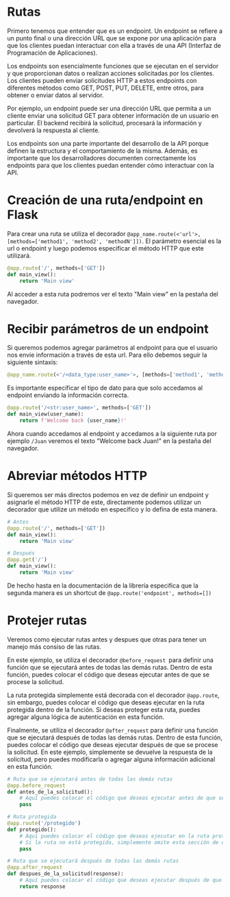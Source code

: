 # **Rutas**

Primero tenemos que entender que es un endpoint. Un endpoint se refiere a un punto final o una dirección URL que se expone por una aplicación para que los clientes puedan interactuar con ella a través de una API (Interfaz de Programación de Aplicaciones).

Los endpoints son esencialmente funciones que se ejecutan en el servidor y que proporcionan datos o realizan acciones solicitadas por los clientes. Los clientes pueden enviar solicitudes HTTP a estos endpoints con diferentes métodos como GET, POST, PUT, DELETE, entre otros, para obtener o enviar datos al servidor.

Por ejemplo, un endpoint puede ser una dirección URL que permita a un cliente enviar una solicitud GET para obtener información de un usuario en particular. El backend recibirá la solicitud, procesará la información y devolverá la respuesta al cliente.

Los endpoints son una parte importante del desarrollo de la API porque definen la estructura y el comportamiento de la misma. Además, es importante que los desarrolladores documenten correctamente los endpoints para que los clientes puedan entender cómo interactuar con la API.

# **Creación de una ruta/endpoint en Flask**

Para crear una ruta se utiliza el decorador `@app_name.route(<'url'>, [methods=['method1', 'method2', 'methodN']])`. El parámetro esencial es la url o endpoint y luego podemos especificar el método HTTP que este utilizará.

```python
@app.route('/', methods=['GET'])
def main_view():
    return 'Main view'
``` 
Al acceder a esta ruta podremos ver el texto "Main view" en la pestaña del navegador.

# **Recibir parámetros de un endpoint**

Si queremos podemos agregar parámetros al endpoint para que el usuario nos envíe información a través de esta url. Para ello debemos seguir la siguiente sintaxis:

```python
@app_name.route(<'/<data_type:user_name>'>, [methods=['method1', 'method2', 'methodN']])
```
Es importante especificar el tipo de dato para que solo accedamos al endpoint enviando la información correcta.

```python
@app.route('/<str:user_name>', methods=['GET'])
def main_view(user_name):
    return f'Welcome back {user_name}!'
``` 

Ahora cuando accedamos al endpoint y accedamos a la siguiente ruta por ejemplo `/Juan` veremos el texto "Welcome back Juan!" en la pestaña del navegador.

# **Abreviar métodos  HTTP**

Si queremos ser más directos podemos en vez de definir un endpoint y asignarle el método HTTP de este, directamente podemos utilizar un decorador que utilize un método en específico y lo defina de esta manera.

```python
# Antes
@app.route('/', methods=['GET'])
def main_view():
    return 'Main view'

# Después
@app.get('/')
def main_view():
    return 'Main view'
```
De hecho hasta en la documentación de la librería especifica que la segunda manera es un shortcut de `@app.route('endpoint', methods=[])`

# **Protejer rutas**

Veremos como ejecutar rutas antes y despues que otras para tener un manejo más consiso de las rutas. 

En este ejemplo, se utiliza el decorador `@before_request `para definir una función que se ejecutará antes de todas las demás rutas. Dentro de esta función, puedes colocar el código que deseas ejecutar antes de que se procese la solicitud.

La ruta protegida simplemente está decorada con el decorador `@app.route`, sin embargo, puedes colocar el código que deseas ejecutar en la ruta protegida dentro de la función. Si deseas proteger esta ruta, puedes agregar alguna lógica de autenticación en esta función.

Finalmente, se utiliza el decorador `@after_request` para definir una función que se ejecutará después de todas las demás rutas. Dentro de esta función, puedes colocar el código que deseas ejecutar después de que se procese la solicitud. En este ejemplo, simplemente se devuelve la respuesta de la solicitud, pero puedes modificarla o agregar alguna información adicional en esta función.

```python
# Ruta que se ejecutará antes de todas las demás rutas
@app.before_request
def antes_de_la_solicitud():
    # Aquí puedes colocar el código que deseas ejecutar antes de que se procese la solicitud
    pass

# Ruta protegida
@app.route('/protegido')
def protegido():
    # Aquí puedes colocar el código que deseas ejecutar en la ruta protegida
    # Si la ruta no está protegida, simplemente omite esta sección de código
    pass

# Ruta que se ejecutará después de todas las demás rutas
@app.after_request
def despues_de_la_solicitud(response):
    # Aquí puedes colocar el código que deseas ejecutar después de que se procese la solicitud
    return response
```
